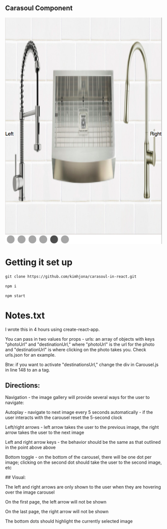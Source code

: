 ## Carasoul Component

<img src="./public/image.png">

# Getting it set up

<p><code>git clone https://github.com/kimhjona/carasoul-in-react.git</code></p>
<p><code>npm i</code></p>
<p><code>npm start</code></p>

# Notes.txt

I wrote this in 4 hours using create-react-app. 

You can pass in two values for props - 
urls: an array of objects with keys "photoUrl" and "destinationUrl," where "photoUrl" is the url for the photo and "destinationUrl" is where clicking on the photo takes you. Check urls.json for an example. 

Btw: if you want to activate "destinationsUrl," change the div in Carousel.js in line 148 to an a tag. 

## Directions: 
<p>Navigation - the image gallery will provide several ways for the user to navigate:</p>
<p>Autoplay - navigate to next image every 5 seconds automatically - if the user interacts with the carousel reset the 5-second clock</p>
<p>Left/right arrows - left arrow takes the user to the previous image,  the right arrow takes the user to the next image</p>
<p>Left and right arrow keys - the behavior should be the same as that outlined in the point above above</p>
<p>Bottom toggle - on the bottom of the carousel, there will be one dot per image; clicking on the second dot should take the user to the second image, etc</p>
## Visual:
<p>The left and right arrows are only shown to the user when they are hovering over the image carousel</p>
<p>On the first page, the left arrow will not be shown</p>
<p>On the last page, the right arrow will not be shown</p>
<p>The bottom dots should highlight the currently selected image</p>
